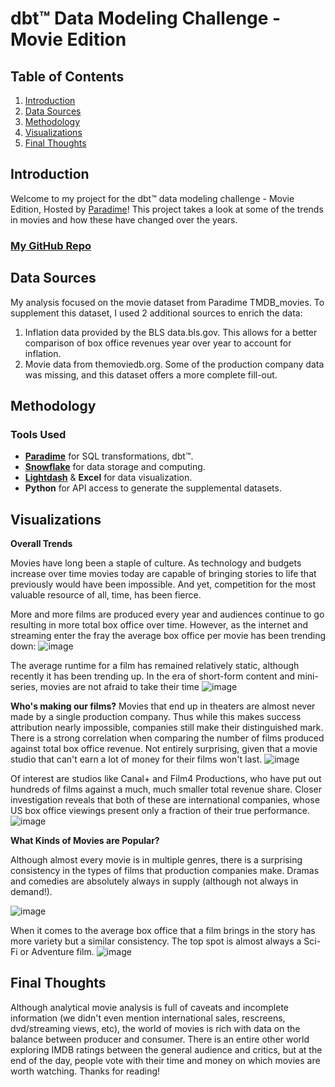 # dbt™ Data Modeling Challenge - Movie Edition


## Table of Contents
1. [Introduction](#Introduction)
2. [Data Sources](#data-sources)
3. [Methodology](#Methodology)
4. [Visualizations](#Visualizations)
5. [Final Thoughts](#Example-submission-template)


## Introduction
Welcome to my project for the dbt™ data modeling challenge - Movie Edition, Hosted by [Paradime](https://www.paradime.io/)! This project takes a look at some of the trends in movies and how these have changed over the years.

### [My GitHub Repo](https://github.com/paradime-io/paradime-dbt-movie-challenge/tree/movie-philip-song-veeva-com)

## Data Sources
My analysis focused on the movie dataset from Paradime TMDB_movies. To supplement this dataset, I used 2 additional sources to enrich the data:
1. Inflation data provided by the BLS data.bls.gov. This allows for a better comparison of box office revenues year over year to account for inflation.
2. Movie data from themoviedb.org. Some of the production company data was missing, and this dataset offers a more complete fill-out.

## Methodology
### Tools Used
- **[Paradime](https://www.paradime.io/)** for SQL transformations, dbt™.
- **[Snowflake](https://www.snowflake.com/)** for data storage and computing.
- **[Lightdash](https://www.lightdash.com/)** & **Excel** for data visualization.
- **Python** for API access to generate the supplemental datasets.

## Visualizations
**Overall Trends**

Movies have long been a staple of culture. As technology and budgets increase over time movies today are capable of bringing stories to life that previously would have been impossible. And yet, competition for the most valuable resource of all, time, has been fierce.

More and more films are produced every year and audiences continue to go resulting in more total box office over time. However, as the internet and streaming enter the fray the average box office per movie has been trending down:
![image](https://github.com/paradime-io/paradime-dbt-movie-challenge/assets/62715537/68265115-75b4-4e61-a288-6078ca5792e0)

The average runtime for a film has remained relatively static, although recently it has been trending up. In the era of short-form content and mini-series, movies are not afraid to take their time
![image](https://github.com/paradime-io/paradime-dbt-movie-challenge/assets/62715537/ab65381a-794a-4533-9637-24d23d1a5cdd)

**Who's making our films?**
Movies that end up in theaters are almost never made by a single production company. Thus while this makes success attribution nearly impossible, companies still make their distinguished mark. There is a strong correlation when comparing the number of films produced against total box office revenue. 
Not entirely surprising, given that a movie studio that can't earn a lot of money for their films won't last.
![image](https://github.com/paradime-io/paradime-dbt-movie-challenge/assets/62715537/707f3668-b88a-494b-a39c-137dbf47f5ae)

Of interest are studios like Canal+ and Film4 Productions, who have put out hundreds of films against a much, much smaller total revenue share. Closer investigation reveals that both of these are international companies, whose US box office viewings present only a fraction of their true performance.
![image](https://github.com/philip-song/Personal/assets/62715537/db528cb3-fd2a-4d25-bc4d-0bbd279b2708)



**What Kinds of Movies are Popular?**

Although almost every movie is in multiple genres, there is a surprising consistency in the types of films that production companies make. Dramas and comedies are absolutely always in supply (although not always in demand!).

![image](https://github.com/paradime-io/paradime-dbt-movie-challenge/assets/62715537/e337b4db-1177-4204-868b-0a3b72e376dc)

When it comes to the average box office that a film brings in the story has more variety but a similar consistency. The top spot is almost always a Sci-Fi or Adventure film.
![image](https://github.com/paradime-io/paradime-dbt-movie-challenge/assets/62715537/9eeedc94-ce4e-4101-a01a-997d4f8974fe)


## Final Thoughts
Although analytical movie analysis is full of caveats and incomplete information (we didn't even mention international sales, rescreens, dvd/streaming views, etc), the world of movies is rich with data on the balance between producer and consumer.
There is an entire other world exploring IMDB ratings between the general audience and critics, but at the end of the day, people vote with their time and money on which movies are worth watching. Thanks for reading!